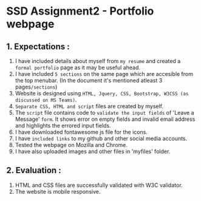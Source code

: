 # SSD Assignment2 - Portfolio webpage

## 1. Expectations :
1. I have included details about myself from `my resume` and created a `formal portfolio` page as it may be useful ahead.
2. I have included `5 sections` on the same page which are accesible from the top menubar. (In the document it's mentioned atleast 3 pages`/sections`)
3. Website is designed using `HTML, Jquery, CSS, Bootstrap, W3CSS (as discussed on MS Teams)`.
4. `Separate CSS, HTML and script` files are created by myself.
5. The `script` file contains code to `validate the input fields` of 'Leave a Message' `form`. It shows error on empty fields and invalid email address and highlights the errored input fields.
5. I have downloaded fontawesome js file for the icons.
6. I have `included links` to my github and other social media accounts.
7. Tested the webpage on Mozilla and Chrome.
8. I have also uploaded images and other files in 'myfiles' folder.

## 2. Evaluation :
1. HTML and CSS files are successfully validated with W3C validator.
2. The website is mobile responsive.

